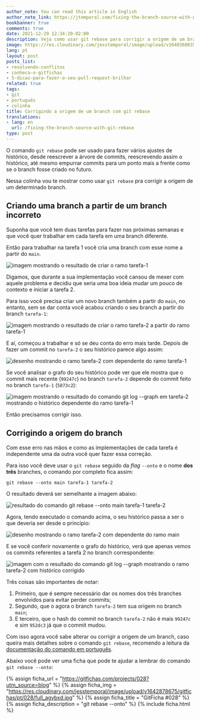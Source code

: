 ```yaml
---
author_note: You can read this article in English
author_note_link: https://jtemporal.com/fixing-the-branch-source-with-git-rebase
bookbanner: true
comments: true
date: 2021-12-29 12:34:20-02:00
description: Veja como usar git rebase para corrigir a origem de um branch
image: https://res.cloudinary.com/jesstemporal/image/upload/v1640360835/covers/colinha_igmf4s.png
lang: pt
layout: post
posts_list:
- resolvendo-conflitos
- conheca-o-gitfichas
- 5-dicas-para-fazer-o-seu-pull-request-brilhar
related: true
tags:
- git
- português
- colinha
title: Corrigindo a origem de um branch com git rebase
translations:
- lang: en
  url: /fixing-the-branch-source-with-git-rebase
type: post
---
```


O comando `git rebase` pode ser usado para fazer vários ajustes de histórico, desde reescrever a árvore de commits, reescrevendo assim o histórico, até mesmo empurrar commits para um ponto mais a frente como se o branch fosse criado no futuro.

Nessa colinha vou te mostrar como usar `git rebase` pra corrigir a origem de um determinado branch.

## Criando uma branch a partir de um branch incorreto

Suponha que você tem duas tarefas para fazer nas próximas semanas e que você quer trabalhar em cada tarefa em uma branch diferente.

Então para trabalhar na tarefa 1 você cria uma branch com esse nome a partir do `main`.

![imagem mostrando o resultado de criar o ramo tarefa-1](https://res.cloudinary.com/jesstemporal/image/upload/v1640805545/git-rebase-ajustar-origem/git-rebase-origem-fig-1_lidxjj.png)

Digamos, que durante a sua implementação você cansou de mexer com aquele problema e decidiu que seria uma boa ideia mudar um pouco de contexto e iniciar a tarefa 2.

Para isso você precisa criar um novo branch também a partir do `main`, no entanto, sem se dar conta você acabou criando o seu branch a partir do branch `tarefa-1`:

![imagem mostrando o resultado de criar o ramo tarefa-2 a partir do ramo tarefa-1](https://res.cloudinary.com/jesstemporal/image/upload/v1640805545/git-rebase-ajustar-origem/git-rebase-origem-fig-2_p7p989.png)

E aí, começou a trabalhar e só se deu conta do erro mais tarde. Depois de fazer um commit no `tarefa-2` o seu histórico parece algo assim:

![desenho mostrando o ramo tarefa-2 com dependente do ramo tarefa-1](https://res.cloudinary.com/jesstemporal/image/upload/v1640805546/git-rebase-ajustar-origem/git-rebase-origem-fig-3_pmml6j.jpg)

Se você analisar o grafo do seu histórico pode ver que ele mostra que o commit mais recente (`99247c`) no branch `tarefa-2` depende do commit feito no branch `tarefa-1` (`5873c2`):

![imagem mostrando o resultado do comando git log --graph em tarefa-2 mostrando o histórico dependente do ramo tarefa-1](https://res.cloudinary.com/jesstemporal/image/upload/v1640805546/git-rebase-ajustar-origem/git-rebase-origem-fig-4_cokmgg.png)

Então precisamos corrigir isso.

## Corrigindo a origem do branch

Com esse erro nas mãos e como as implementações de cada tarefa é independente uma da outra você quer fazer essa correção.

Para isso você deve usar o `git rebase` seguido da *flag* `--onto` e o nome **dos três** branches, o comando por completo fica assim:

```console
git rebase --onto main tarefa-1 tarefa-2
```

O resultado deverá ser semelhante a imagem abaixo:

![resultado do comando git rebase --onto main tarefa-1 tarefa-2](https://res.cloudinary.com/jesstemporal/image/upload/v1640805545/git-rebase-ajustar-origem/git-rebase-origem-fig-5_h8fq1z.png)

Agora, tendo executado o comando acima, o seu histórico passa a ser o que deveria ser desde o princípio:

![desenho mostrando o ramo tarefa-2 com dependente do ramo main](https://res.cloudinary.com/jesstemporal/image/upload/v1640805545/git-rebase-ajustar-origem/git-rebase-origem-fig-6_dgwv21.jpg)

E se você conferir novamente o grafo do histórico, verá que apenas vemos os commits referentes a tarefa 2 no branch correspondente:

![imagem com o resultado do comando git log --graph mostrando o ramo tarefa-2 com histórico corrigido](https://res.cloudinary.com/jesstemporal/image/upload/v1640805545/git-rebase-ajustar-origem/git-rebase-origem-fig-7_feft7i.png)

Três coisas são importantes de notar:

1. Primeiro, que é sempre necessário dar os nomes dos três branches envolvidos para evitar perder commits;
1. Segundo, que o agora o branch `tarefa-2` tem sua origem no branch `main`;
1. E terceiro, que o hash do commit no branch `tarefa-2` não é mais `99247c` e sim `952dc3` já que o commit mudou.

Com isso agora você sabe alterar ou corrigir a origem de um branch, caso queira mais detalhes sobre o comando `git rebase`, recomendo a leitura da [documentação do comando em português](https://git-scm.com/docs/git-rebase/pt_BR).

Abaixo você pode ver uma ficha que pode te ajudar a lembrar do comando `git rebase --onto`:

{% assign ficha_url = "https://gitfichas.com/projects/028?utm_source=blog" %}
{% assign ficha_img = "https://res.cloudinary.com/jesstemporal/image/upload/v1642878675/gitfichas/pt/028/full_agybxd.jpg" %}
{% assign ficha_title = "GitFicha #028" %}
{% assign ficha_description = "git rebase --onto" %}
{% include ficha.html %}